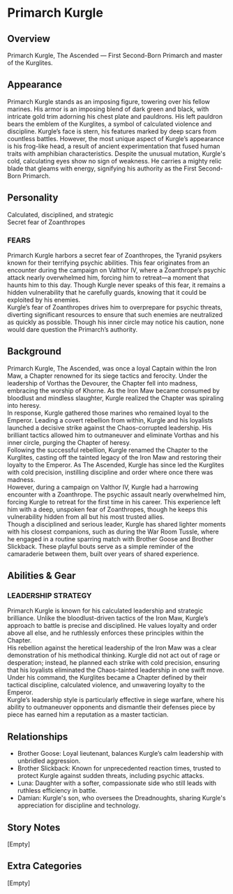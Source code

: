 # Primarch Kurgle

## Overview
Primarch Kurgle, The Ascended — First Second-Born Primarch and master of the Kurglites.  

## Appearance
Primarch Kurgle stands as an imposing figure, towering over his fellow marines. His armor is an imposing blend of dark green and black, with intricate gold trim adorning his chest plate and pauldrons. His left pauldron bears the emblem of the Kurglites, a symbol of calculated violence and discipline. Kurgle’s face is stern, his features marked by deep scars from countless battles.
However, the most unique aspect of Kurgle’s appearance is his frog-like head, a result of ancient experimentation that fused human traits with amphibian characteristics. Despite the unusual mutation, Kurgle's cold, calculating eyes show no sign of weakness. He carries a mighty relic blade that gleams with energy, signifying his authority as the First Second-Born Primarch. 

## Personality
Calculated, disciplined, and strategic  
Secret fear of Zoanthropes  

### FEARS
Primarch Kurgle harbors a secret fear of Zoanthropes, the Tyranid psykers known for their terrifying psychic abilities. This fear originates from an encounter during the campaign on Valthor IV, where a Zoanthrope’s psychic attack nearly overwhelmed him, forcing him to retreat—a moment that haunts him to this day. Though Kurgle never speaks of this fear, it remains a hidden vulnerability that he carefully guards, knowing that it could be exploited by his enemies.  
Kurgle’s fear of Zoanthropes drives him to overprepare for psychic threats, diverting significant resources to ensure that such enemies are neutralized as quickly as possible. Though his inner circle may notice his caution, none would dare question the Primarch’s authority.  

## Background
Primarch Kurgle, The Ascended, was once a loyal Captain within the Iron Maw, a Chapter renowned for its siege tactics and ferocity. Under the leadership of Vorthas the Devourer, the Chapter fell into madness, embracing the worship of Khorne. As the Iron Maw became consumed by bloodlust and mindless slaughter, Kurgle realized the Chapter was spiraling into heresy.  
In response, Kurgle gathered those marines who remained loyal to the Emperor. Leading a covert rebellion from within, Kurgle and his loyalists launched a decisive strike against the Chaos-corrupted leadership. His brilliant tactics allowed him to outmaneuver and eliminate Vorthas and his inner circle, purging the Chapter of heresy.  
Following the successful rebellion, Kurgle renamed the Chapter to the Kurglites, casting off the tainted legacy of the Iron Maw and restoring their loyalty to the Emperor. As The Ascended, Kurgle has since led the Kurglites with cold precision, instilling discipline and order where once there was madness.  
However, during a campaign on Valthor IV, Kurgle had a harrowing encounter with a Zoanthrope. The psychic assault nearly overwhelmed him, forcing Kurgle to retreat for the first time in his career. This experience left him with a deep, unspoken fear of Zoanthropes, though he keeps this vulnerability hidden from all but his most trusted allies.  
Though a disciplined and serious leader, Kurgle has shared lighter moments with his closest companions, such as during the War Room Tussle, where he engaged in a routine sparring match with Brother Goose and Brother Slickback. These playful bouts serve as a simple reminder of the camaraderie between them, built over years of shared experience.  

## Abilities & Gear
### LEADERSHIP STRATEGY
Primarch Kurgle is known for his calculated leadership and strategic brilliance. Unlike the bloodlust-driven tactics of the Iron Maw, Kurgle’s approach to battle is precise and disciplined. He values loyalty and order above all else, and he ruthlessly enforces these principles within the Chapter.  
His rebellion against the heretical leadership of the Iron Maw was a clear demonstration of his methodical thinking. Kurgle did not act out of rage or desperation; instead, he planned each strike with cold precision, ensuring that his loyalists eliminated the Chaos-tainted leadership in one swift move. Under his command, the Kurglites became a Chapter defined by their tactical discipline, calculated violence, and unwavering loyalty to the Emperor.  
Kurgle’s leadership style is particularly effective in siege warfare, where his ability to outmaneuver opponents and dismantle their defenses piece by piece has earned him a reputation as a master tactician.  

## Relationships
- Brother Goose: Loyal lieutenant, balances Kurgle’s calm leadership with unbridled aggression.  
- Brother Slickback: Known for unprecedented reaction times, trusted to protect Kurgle against sudden threats, including psychic attacks.  
- Luna: Daughter with a softer, compassionate side who still leads with ruthless efficiency in battle.  
- Damian: Kurgle's son, who oversees the Dreadnoughts, sharing Kurgle's appreciation for discipline and technology.  

## Story Notes
[Empty]  

## Extra Categories
[Empty]  
